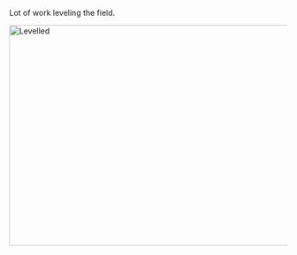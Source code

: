 <html><body><p>Lot of work leveling the field.



<a href="/2014/06/2014-06-22_16-00-08.png"><img class="aligncenter size-large wp-image-1469" src="http://xtoinf.files.wordpress.com/2014/06/2014-06-22_16-00-08.png?w=676" alt="Levelled" width="676" height="400"></a></p></body></html>